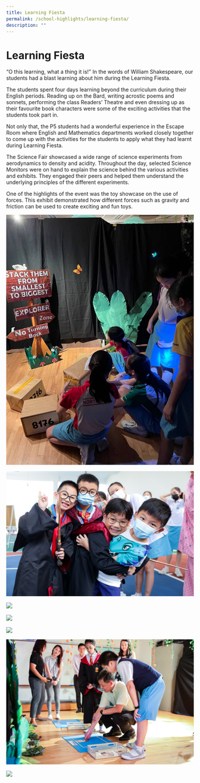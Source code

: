 ```yaml
---
title: Learning Fiesta
permalink: /school-highlights/learning-fiesta/
description: ""
---
```

# Learning Fiesta

“O this learning, what a thing it is!” In the words of William Shakespeare, our students had a blast learning about him during the Learning Fiesta. 

The students spent four days learning beyond the curriculum during their English periods. Reading up on the Bard, writing acrostic poems and sonnets, performing the class Readers’ Theatre and even dressing up as their favourite book characters were some of the exciting activities that the students took part in.

Not only that, the P5 students had a wonderful experience in the Escape Room where English and Mathematics departments worked closely together to come up with the activities for the students to apply what they had learnt during Learning Fiesta. 

The Science Fair showcased a wide range of science experiments from aerodynamics to density and acidity. Throughout the day, selected Science Monitors were on hand to explain the science behind the various activities and exhibits. They engaged their peers and helped them understand the underlying principles of the different experiments. 

One of the highlights of the event was the toy showcase on the use of forces. This exhibit demonstrated how different forces such as gravity and friction can be used to create exciting and fun toys.

![](/images/Photos%20Used/Learning%20Fiesta/p5&6%20escape%20room%202.jpg)

![](/images/Photos%20Used/Learning%20Fiesta/minchan_schoolvisit_nps_20230329_114.jpg)

![](/images/Photos%20Used/Learning%20Fiesta/minchan_schoolvisit_nps_20230329_123.jpg)

![](/images/Photos%20Used/Learning%20Fiesta/minchan_schoolvisit_nps_20230329_060.jpg)

![](/images/Photos%20Used/Learning%20Fiesta/minchan_schoolvisit_nps_20230329_101.jpg)

![](/images/Photos%20Used/Learning%20Fiesta/minchan_schoolvisit_nps_20230329_024.jpg)

![](/images/Photos%20Used/Learning%20Fiesta/minchan_schoolvisit_nps_20230329_048.jpg)